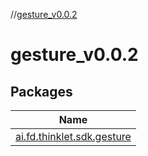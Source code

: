 //[gesture_v0.0.2](index.md)

# gesture_v0.0.2

## Packages

| Name |
|---|
| [ai.fd.thinklet.sdk.gesture](gesture_v0.0.2/ai.fd.thinklet.sdk.gesture/index.md) |
